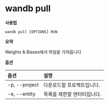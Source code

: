 # wandb pull

**사용법**

`wandb pull [OPTIONS] RUN`

**요약**

Weights & Biases에서 파일을 가져옵니다

**옵션**

| **옵션** | **설명** |
| :--- | :--- |
| -p, --project | 다운로드할 프로젝트입니다. |
| -e, --entity | 목록을 제한할 엔터티입니다. |